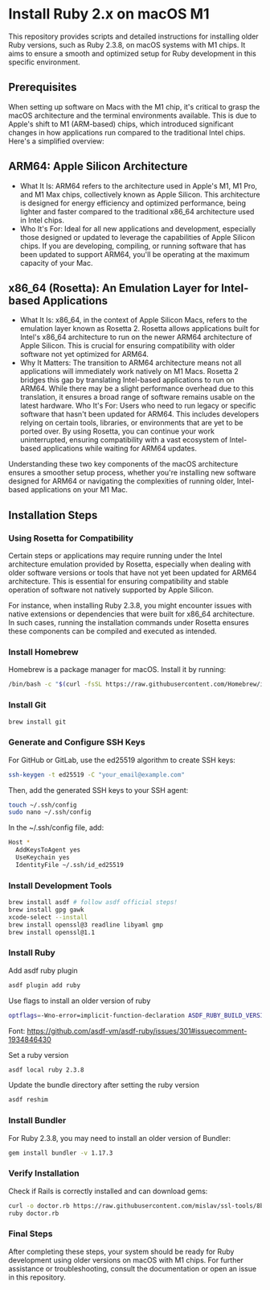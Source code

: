 # Install Ruby 2.x on macOS M1

This repository provides scripts and detailed instructions for installing older Ruby versions, such as Ruby 2.3.8, on macOS systems with M1 chips. It aims to ensure a smooth and optimized setup for Ruby development in this specific environment.

## Prerequisites

When setting up software on Macs with the M1 chip, it's critical to grasp the macOS architecture and the terminal environments available. This is due to Apple's shift to M1 (ARM-based) chips, which introduced significant changes in how applications run compared to the traditional Intel chips. Here's a simplified overview:

## ARM64: Apple Silicon Architecture

- What It Is: ARM64 refers to the architecture used in Apple's M1, M1 Pro, and M1 Max chips, collectively known as Apple Silicon. This architecture is designed for energy efficiency and optimized performance, being lighter and faster compared to the traditional x86_64 architecture used in Intel chips.
- Who It's For: Ideal for all new applications and development, especially those designed or updated to leverage the capabilities of Apple Silicon chips. If you are developing, compiling, or running software that has been updated to support ARM64, you'll be operating at the maximum capacity of your Mac.

## x86_64 (Rosetta): An Emulation Layer for Intel-based Applications
- What It Is: x86_64, in the context of Apple Silicon Macs, refers to the emulation layer known as Rosetta 2. Rosetta allows applications built for Intel's x86_64 architecture to run on the newer ARM64 architecture of Apple Silicon. This is crucial for ensuring compatibility with older software not yet optimized for ARM64.
- Why It Matters: The transition to ARM64 architecture means not all applications will immediately work natively on M1 Macs. Rosetta 2 bridges this gap by translating Intel-based applications to run on ARM64. While there may be a slight performance overhead due to this translation, it ensures a broad range of software remains usable on the latest hardware.
Who It's For: Users who need to run legacy or specific software that hasn't been updated for ARM64. This includes developers relying on certain tools, libraries, or environments that are yet to be ported over. By using Rosetta, you can continue your work uninterrupted, ensuring compatibility with a vast ecosystem of Intel-based applications while waiting for ARM64 updates.

Understanding these two key components of the macOS architecture ensures a smoother setup process, whether you're installing new software designed for ARM64 or navigating the complexities of running older, Intel-based applications on your M1 Mac.

## Installation Steps

### Using Rosetta for Compatibility

Certain steps or applications may require running under the Intel architecture emulation provided by Rosetta, especially when dealing with older software versions or tools that have not yet been updated for ARM64 architecture. This is essential for ensuring compatibility and stable operation of software not natively supported by Apple Silicon.

For instance, when installing Ruby 2.3.8, you might encounter issues with native extensions or dependencies that were built for x86_64 architecture. In such cases, running the installation commands under Rosetta ensures these components can be compiled and executed as intended.

### Install Homebrew

Homebrew is a package manager for macOS. Install it by running:

```sh
/bin/bash -c "$(curl -fsSL https://raw.githubusercontent.com/Homebrew/install/HEAD/install.sh)"
```

### Install Git
```sh
brew install git
```

### Generate and Configure SSH Keys
For GitHub or GitLab, use the ed25519 algorithm to create SSH keys:

```sh
ssh-keygen -t ed25519 -C "your_email@example.com"
```

Then, add the generated SSH keys to your SSH agent:

```sh
touch ~/.ssh/config
sudo nano ~/.ssh/config
```
In the ~/.ssh/config file, add:

```sh
Host *
  AddKeysToAgent yes
  UseKeychain yes
  IdentityFile ~/.ssh/id_ed25519
```

### Install Development Tools
```sh
brew install asdf # follow asdf official steps!
brew install gpg gawk
xcode-select --install
brew install openssl@3 readline libyaml gmp
brew install openssl@1.1
```

### Install Ruby
Add asdf ruby plugin
```sh
asdf plugin add ruby
```
Use flags to install an older version of ruby
```sh
optflags=-Wno-error=implicit-function-declaration ASDF_RUBY_BUILD_VERSION=v20220630 asdf install ruby 2.3.8
```
Font: https://github.com/asdf-vm/asdf-ruby/issues/301#issuecomment-1934846430 

Set a ruby version 
```sh
asdf local ruby 2.3.8
```
Update the bundle directory after setting the ruby version
```sh
asdf reshim
```

### Install Bundler
For Ruby 2.3.8, you may need to install an older version of Bundler:

```sh
gem install bundler -v 1.17.3
```

### Verify Installation
Check if Rails is correctly installed and can download gems:

```sh
curl -o doctor.rb https://raw.githubusercontent.com/mislav/ssl-tools/8b3dec4/doctor.rb
ruby doctor.rb
```

###  Final Steps
After completing these steps, your system should be ready for Ruby development using older versions on macOS with M1 chips. For further assistance or troubleshooting, consult the documentation or open an issue in this repository.
